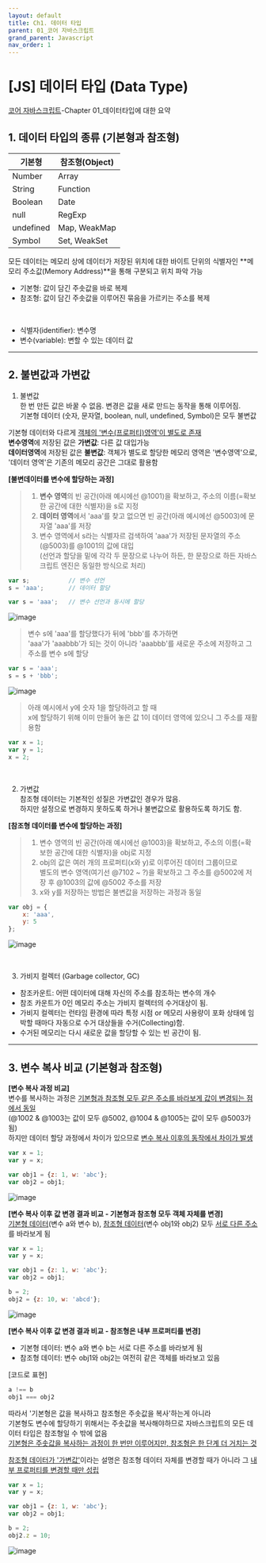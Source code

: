 ```yaml
---
layout: default
title: Ch1. 데이터 타입
parent: 01_코어 자바스크립트
grand_parent: Javascript
nav_order: 1
---
```


# [JS] 데이터 타입 (Data Type)  

[코어 자바스크립트](https://product.kyobobook.co.kr/detail/S000001766397)-Chapter 01_데이터타입에 대한 요약


## 1. 데이터 타입의 종류 (기본형과 참조형)  

|기본형|참조형(Object)|
|----|----|
|Number|Array|
|String|Function|
|Boolean|Date|
|null|RegExp|
|undefined|Map, WeakMap|
|Symbol|Set, WeakSet|


모든 데이터는 메모리 상에 데이터가 저장된 위치에 대한 바이트 단위의 식별자인 **메모리 주소값(Memory Address)**을 통해 구분되고 위치 파악 가능  


- 기본형: 값이 담긴 주솟값을 바로 복제  
- 참조형: 값이 담긴 주솟값을 이루어진 묶음을 가르키는 주소를 복제  

<br/>

- 식별자(identifier): 변수명  
- 변수(variable): 변할 수 있는 데이터 값  

<hr/>

## 2. 불변값과 가변값  

1) 불변값  
한 번 만든 값은 바꿀 수 없음. 변경은 값을 새로 만드는 동작을 통해 이루어짐.  
기본형 데이터 (숫자, 문자열, boolean, null, undefined, Symbol)은 모두 불변값  

기본형 데이터와 다르게 <u>객체의 '변수(프로퍼티)영역'이 별도로 존재</u>  
**변수영역**에 저장된 값은 **가변값**: 다른 값 대입가능  
**데이터영역**에 저장된 값은 **불변값**: 객체가 별도로 할당한 메모리 영역은 '변수영역'으로, '데이터 영역'은 기존의 메모리 공간은 그대로 활용함  

<div class="code-example" markdown="1">

**[불변데이터를 변수에 할당하는 과정]**  
> 1) **변수 영역**의 빈 공간(아래 예시에선 @1001)을 확보하고, 주소의 이름(=확보한 공간에 대한 식별자)을 s로 지정  
> 2) **데이터 영역**에서 'aaa'를 찾고 없으면 빈 공간(아래 예시에선 @5003)에 문자열 'aaa'를 저장  
> 3) 변수 영역에서 s라는 식별자르 검색하여 'aaa'가 저장된 문자열의 주소(@5003)를 @1001의 값에 대입  
> (선언과 할당을 밑에 각각 두 문장으로 나누어 하든, 한 문장으로 하든 자바스크립트 엔진은 동일한 방식으로 처리)  

```js
var s;           // 변수 선언
s = 'aaa';       // 데이터 할당

var s = 'aaa';   // 변수 선언과 동시에 할당
```

![image](https://github.com/horannabi/horannabi.github.io/assets/44853626/cc44cb9e-45e4-4f7c-b217-434ceae9e2fa)  

> 변수 s에 'aaa'를 할당했다가 뒤에 'bbb'를 추가하면  
> 'aaa'가 'aaabbb'가 되는 것이 아니라 'aaabbb'를 새로운 주소에 저장하고 그 주소를 변수 s에 할당  

```js
var s = 'aaa';
s = s + 'bbb';
```

![image](https://github.com/horannabi/horannabi.github.io/assets/44853626/9e4220c5-4ffa-4d15-90f4-1f63949e7d29)  

> 아래 예시에서 y에 숫자 1을 할당하려고 할 때  
> x에 할당하기 위해 이미 만들어 놓은 값 1이 데이터 영역에 있으니 그 주소를 재활용함  

```js
var x = 1;
var y = 1;
x = 2;
```

</div>
<br/>

2) 가변값  
참조형 데이터는 기본적인 성질은 가변값인 경우가 많음.  
하지만 설정으로 변경하지 못하도록 하거나 불변값으로 활용하도록 하기도 함.  

<div class="code-example" markdown="1">

**[참조형 데이터를 변수에 할당하는 과정]**  
> 1) 변수 영역의 빈 공간(아래 예시에선 @1003)을 확보하고, 주소의 이름(=확보한 공간에 대한 식별자)을 obj로 지정  
> 2) obj의 값은 여러 개의 프로퍼티(x와 y)로 이루어진 데이터 그룹이므로  
>    별도의 변수 영역(여기선 @7102 ~ ?)을 확보하고 그 주소를 @5002에 저장 후 @1003의 값에 @5002 주소를 저장  
> 3) x와 y를 저장하는 방법은 불변값을 저장하는 과정과 동일  

```js
var obj = {
    x: 'aaa',
    y: 5
};
```

![image](https://github.com/horannabi/horannabi.github.io/assets/44853626/4b9caa42-d4b1-4668-9283-bc7e1a71ab80)  
  
</div>

<br/>

3) 가비지 컬렉터 (Garbage collector, GC)  
- 참조카운트: 어떤 데이터에 대해 자신의 주소를 참조하는 변수의 개수  
- 참조 카운트가 0인 메모리 주소는 가비지 컬렉터의 수거대상이 됨.  
- 가비지 컬렉터는 런타임 환경에 따라 특정 시점 or 메모리 사용량이 포화 상태에 임박할 때마다 자동으로 수거 대상들을 수거(Collecting)함.  
- 수거된 메모리는 다시 새로운 값을 할당할 수 있는 빈 공간이 됨.  

<hr/>

## 3. 변수 복사 비교 (기본형과 참조형)  

**[변수 복사 과정 비교]**  
변수를 복사하는 과정은 <u>기본형과 참조형 모두 같은 주소를 바라보게 값이 변경되는 점에서 동일</u>  
(@1002 & @1003는 값이 모두 @5002, @1004 & @1005는 값이 모두 @5003가 됨)  
하지만 데이터 할당 과정에서 차이가 있으므로 <u>변수 복사 이후의 동작에서 차이가 발생</u>  

```js
var x = 1;
var y = x;

var obj1 = {z: 1, w: 'abc'};
var obj2 = obj1;
```

![image](https://github.com/horannabi/horannabi.github.io/assets/44853626/bd1bf94a-70b8-444d-ab46-568b170c897b)  


**[변수 복사 이후 값 변경 결과 비교 - 기본형과 참조형 모두 객체 자체를 변경]**  
<u>기본형 데이터</u>(변수 a와 변수 b), <u>참조형 데이터</u>(변수 obj1와 obj2) 모두 <u>서로 다른 주소</u>를 바라보게 됨  

```js
var x = 1;
var y = x;

var obj1 = {z: 1, w: 'abc'};
var obj2 = obj1;

b = 2;
obj2 = {z: 10, w: 'abcd'};
```

![image](https://user-images.githubusercontent.com/44853626/234018168-3bbac765-3dc2-4acb-be26-b9b88b07dafb.png)  


**[변수 복사 이후 값 변경 결과 비교 - 참조형은 내부 프로퍼티를 변경]**  
- 기본형 데이터: 변수 a와 변수 b는 서로 다른 주소를 바라보게 됨  
- 참조형 데이터: 변수 obj1와 obj2는 여전히 같은 객체를 바라보고 있음  
   
[코드로 표현]  

```js
a !== b
obj1 === obj2
```
  
따라서 '기본형은 값을 복사하고 참조형은 주솟값을 복사'하는게 아니라  
기본형도 변수에 할당하기 위해서는 주솟값을 복사해야하므로 자바스크립트의 모든 데이터 타입은 참조형일 수 밖에 없음  
<u>기본형은 주솟값을 복사하는 과정이 한 번만 이루어지만, 참조형은 한 단계 더 거치는 것</u>  
 
<u>참조형 데이터가 '가변값'</u>이라는 설명은 참조형 데이터 자체를 변경할 때가 아니라 그 <u>내부 프로퍼티를 변경할 때만 성립</u>  


```js
var x = 1;
var y = x;

var obj1 = {z: 1, w: 'abc'};
var obj2 = obj1;

b = 2;
obj2.z = 10;
```

![image](https://user-images.githubusercontent.com/44853626/234013739-437a697b-a6eb-49b7-9a2d-e01264f9eb42.png)  



